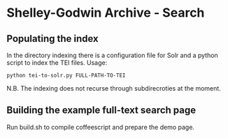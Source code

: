 Shelley-Godwin Archive - Search
======================

Populating the index
-------------------

In the directory indexing there is a configuration file for Solr and a python script to index the TEI files. Usage:

    python tei-to-solr.py FULL-PATH-TO-TEI

N.B. The indexing does not recurse through subdirecroties at the moment.

Building the example full-text search page
-------------------

Run build.sh to compile coffeescript and prepare the demo page. 

